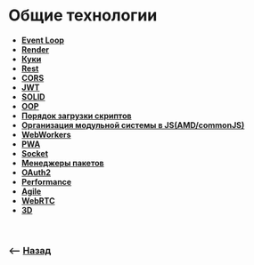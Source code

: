 # Общие технологии

* **<a href="./pages/event-loop/readme.md">Event Loop</a>**
* **<a href="./pages/render/readme.md">Render</a>**
* **<a href="./pages/cookie/readme.md">Куки</a>**
* **<a href="./pages/rest/readme.md">Rest</a>**
* **<a href="./pages/cors/readme.md">CORS</a>**
* **<a href="./pages/jwt/readme.md">JWT</a>**
* **<a href="./pages/solid/readme.md">SOLID</a>**
* **<a href="./pages/oop/readme.md">OOP</a>**
* **<a href="./pages/script-run-order/readme.md">Порядок загрузки скриптов</a>**
* **<a href="./pages/module-system/readme.md">Организация модульной системы в JS(AMD/commonJS)</a>**
* **<a href="./pages/web-worker/readme.md">WebWorkers</a>**
* **<a href="./pages/pwa/readme.md">PWA</a>**
* **<a href="./pages/socket/readme.md">Socket</a>**
* **<a href="./pages/package-managers/readme.md">Менеджеры пакетов</a>**
* **<a href="./pages/o-auth-2/readme.md">OAuth2</a>**
* **<a href="./pages/performance/readme.md">Performance</a>**
* **<a href="./pages/agile/readme.md">Agile</a>**
* **<a href="./pages/web-rtc/readme.md">WebRTC</a>**
* **<a href="./pages/3d/readme.md">3D</a>**

<br>

### ⟵ **<a href="../../readme.md">Назад</a>**